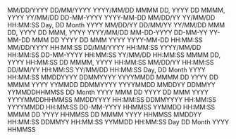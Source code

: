 MM/DD/YYYY
DD/MM/YYYY
YYYY/MM/DD
MMMM DD, YYYY
DD MMMM, YYYY
YY/MM/DD
DD-MM-YYYY
YYYY-MM-DD
MM/DD/YY
YY/MM/DD HH:MM:SS
Day, DD Month YYYY
MM/DD/YY
DD/MM/YY
YY/MM/DD
MMM DD, YYYY
DD MMM, YYYY
YYYY/MM/DD
MM-DD-YYYY
DD-MM-YY
YY-MM-DD
MMM DD YYYY
DD MMM YYYY
YYYY-MM-DD HH:MM:SS
MM/DD/YYYY HH:MM:SS
DD/MM/YYYY HH:MM:SS
YYYY/MM/DD HH:MM:SS
DD-MM-YYYY HH:MM:SS
YY/MM/DD HH:MM:SS
MMMM DD, YYYY HH:MM:SS
DD MMMM, YYYY HH:MM:SS
MM/DD/YY HH:MM:SS
DD/MM/YY HH:MM:SS
YY/MM/DD HH:MM:SS
Day, DD Month YYYY HH:MM:SS
MMDDYYYY
DDMMYYYY
YYYYMMDD
MMMM DD YYYY
DD MMMM YYYY
YYMMDD
DDMMYYYY
YYYYMMDD
MMDDYY
DDMMYY
YYMMDDHHMMSS
DD Month YYYY
MMM DD YYYY
DD MMM YYYY
YYYYMMDDHHMMSS
MMDDYYYY HH:MM:SS
DDMMYYYY HH:MM:SS
YYYYMMDD HH:MM:SS
DD-MM-YYYY HHMMSS
YYMMDD HH:MM:SS
MMMM DD YYYY HHMMSS
DD MMMM YYYY HHMMSS
MMDDYY HH:MM:SS
DDMMYY HH:MM:SS
YYMMDD HH:MM:SS
Day DD Month YYYY HHMMSS
